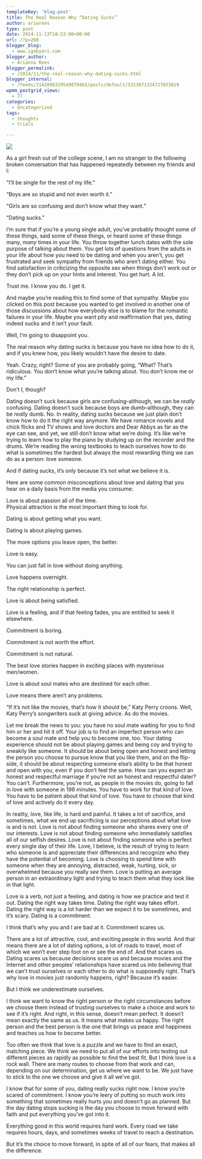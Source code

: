 ```yaml
---
templateKey: 'blog-post'
title: The Real Reason Why “Dating Sucks”
author: ariwrees
type: post
date: 2014-11-13T18:53:00+00:00
url: /?p=268
blogger_blog:
  - www.igobyari.com
blogger_author:
  - Arianna Rees
blogger_permalink:
  - /2014/11/the-real-reason-why-dating-sucks.html
blogger_internal:
  - /feeds/3142898329549879465/posts/default/5313071324727023819
wpmm_postgrid_views:
  - 77
categories:
  - Uncategorized
tags:
  - thoughts
  - trials

---
```

[![](https://2.bp.blogspot.com/-nlpFy9FLPjU/VGT786lhbuI/AAAAAAAAGEA/W_j9DpRg7Zw/s640/dating%2Bsucks%2Bheader.jpg)](https://2.bp.blogspot.com/-nlpFy9FLPjU/VGT786lhbuI/AAAAAAAAGEA/W_j9DpRg7Zw/s1600/dating%2Bsucks%2Bheader.jpg)

As a girl fresh out of the college scene, I am no stranger to the following broken conversation that has happened repeatedly between my friends and I: 

“I’ll be single for the rest of my life.” 

“Boys are so stupid and not even worth it.” 

“Girls are so confusing and don’t know what they want.” 

“Dating sucks.” 

I’m sure that if you’re a young single adult, you’ve probably thought some of these things, said some of these things, or heard some of these things many, _many_ times in your life. You throw together lunch dates with the sole purpose of talking about them. You get lots of questions from the adults in your life about how you need to be dating and when you aren’t, you get frustrated and seek sympathy from friends who aren’t dating either. You find satisfaction in criticizing the opposite sex when things don’t work out or they don’t pick up on your hints and interest. You get hurt. A lot.  

Trust me. I know you do. I get it. 

And maybe you’re reading this to find some of that sympathy. Maybe you clicked on this post because you wanted to get involved in another one of those discussions about how everybody else is to blame for the romantic failures in your life. Maybe you want pity and reaffirmation that yes, dating indeed sucks and it isn’t your fault. 

Well, I’m going to disappoint you. 

The real reason why dating sucks is because you have no idea how to do it, and if you knew how, you likely wouldn’t have the desire to date. 

Yeah. Crazy, right? Some of you are probably going, “What? That’s ridiculous. You don’t know what you’re talking about. You don’t know me or my life.”

Don’t I, though?  

Dating doesn’t suck because girls are confusing–although, we can be _really_ confusing. Dating doesn’t suck because boys are dumb–although, they can be _really_ dumb. No. In reality, dating sucks because we just plain don’t know how to do it the right way anymore. We have romance novels and chick flicks and TV shows and love doctors and Dear Abbys as far as the eye can see, and yet, we still don’t know what we’re doing. It’s like we’re trying to learn how to play the piano by studying up on the recorder and the drums. We’re reading the wrong textbooks to teach ourselves how to do what is sometimes the hardest but always the most rewarding thing we can do as a person: love someone. 

And if dating sucks, it’s only because it’s not what we believe it is. 

Here are some common misconceptions about love and dating that you hear on a daily basis from the media you consume:

Love is about passion all of the time.  
Physical attraction is the most important thing to look for. 

Dating is about getting what you want. 

Dating is about playing games. 

The more options you leave open, the better. 

Love is easy. 

You can just fall in love without doing anything. 

Love happens overnight. 

The right relationship is perfect. 

Love is about being satisfied. 

Love is a feeling, and if that feeling fades, you are entitled to seek it elsewhere. 

Commitment is boring. 

Commitment is not worth the effort. 

Commitment is not natural. 

The best love stories happen in exciting places with mysterious men/women. 

Love is about soul mates who are destined for each other. 

Love means there aren’t any problems. 

“If it’s not like the movies, that’s how it should be,” Katy Perry croons. Well, Katy Perry’s songwriters suck at giving advice. As do the movies.

Let me break the news to you: you have no soul mate waiting for you to find him or her and hit it off. Your job is to find an imperfect person who can become a soul mate and help you to become one, too. Your dating experience should not be about playing games and being coy and trying to sneakily like someone. It should be about being open and honest and letting the person you choose to pursue know that you like them, and on the flip-side, it should be about respecting someone else’s ability to be that honest and open with you, even if you don’t feel the same. How can you expect an honest and respectful marriage if you’re not an honest and respectful dater? You can’t. Furthermore, you’re not, as people in the movies do, going to fall in love with someone in 196 minutes. You have to work for that kind of love. You have to be patient about that kind of love. You have to choose that kind of love and actively do it every day.

In reality, love, like life, is hard and painful. It takes a lot of sacrifice, and sometimes, what we end up sacrificing is our perceptions about what love is and is not. Love is not about finding someone who shares every one of our interests. Love is not about finding someone who immediately satisfies all of our selfish desires. Love is not about finding someone who is perfect every single day of their life. Love, I believe, is the result of trying to learn who someone is and appreciate their differences and recognize who they have the potential of becoming. Love is choosing to spend time with someone when they are annoying, distracted, weak, hurting, sick, or overwhelmed because you really _see_ them. Love is putting an average person in an extraordinary light and trying to teach them what they look like in that light.

Love is a verb, not just a feeling, and dating is how we practice and test it out. Dating the right way takes time. Dating the right way takes effort. Dating the right way is a lot harder than we expect it to be sometimes, and it’s scary. Dating is a commitment. 

I think that’s why you and I are bad at it. Commitment scares us.  

There are a lot of attractive, cool, and exciting people in this world. And that means there are a lot of dating options, a lot of roads to travel, most of which we won’t ever step foot on or see the end of. And that scares us. Dating scares us because decisions scare us and because movies and the Internet and other peoples’ relationships have scared us into believing that we can’t trust ourselves or each other to do what is supposedly right. That’s why love in movies just randomly happens, right? Because it’s easier.  

But I think we underestimate ourselves. 

I think we want to know the right person or the right circumstances before we choose them instead of trusting ourselves to make a choice and work to see if it’s right. And right, in this sense, doesn’t mean perfect. It doesn’t mean exactly the same as us. It means what makes us happy. The right person and the best person is the one that brings us peace and happiness and teaches us how to become better.  

Too often we think that love is a puzzle and we have to find an exact, matching piece. We think we need to put all of our efforts into testing out different pieces as rapidly as possible to find the best fit. But I think love is a rock wall. There are many routes to choose from that work and can, depending on our determination, get us where we want to be. We just have to stick to the one we choose and give it all we’ve got. 

I know that for some of you, dating really sucks right now. I know you’re scared of commitment. I know you’re leery of putting so much work into something that sometimes really hurts you and doesn’t go as planned. But the day dating stops sucking is the day you choose to move forward with faith and put everything you’ve got into it.

Everything good in this world requires hard work. Every road we take requires hours, days, and sometimes weeks of travel to reach a destination. 

But it’s the choice to move forward, in spite of all of our fears, that makes all the difference.